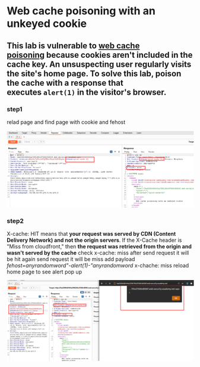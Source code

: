 # Web cache poisoning with an unkeyed cookie

## This lab is vulnerable to [web cache poisoning](https://portswigger.net/web-security/web-cache-poisoning) because cookies aren't included in the cache key. An unsuspecting user regularly visits the site's home page. To solve this lab, poison the cache with a response that executes `alert(1)` in the visitor's browser.

### step1

relad page and find page with cookie and fehost

![screenshot](./images/lab2_fehost_cookie.png)

### step2

X-cache: HIT means that **your request was served by CDN (Content Delivery Network) and not the origin servers**.
If the X-Cache header is "Miss from cloudfront," then **the request was retrieved from the origin and wasn't served by the cache**
check x-cache: miss after send request it will be hit again send request it will be miss
add payload _fehost=anyrandomword"-alert(1)-"anyrandomword_
x-chache: miss
reload home page to see alert pop up

![screenshot](./images/lab2_alert_popup.png)
